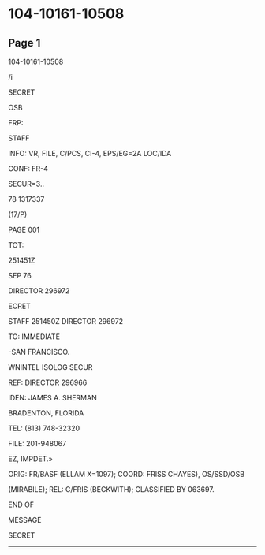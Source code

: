 # 104-10161-10508

## Page 1

104-10161-10508

/i

SECRET

OSB

FRP:

STAFF

INFO: VR, FILE, C/PCS, CI-4, EPS/EG=2A LOC/IDA

CONF: FR-4

SECUR=3..

78 1317337

(17/P)

PAGE 001

TOT:

251451Z

SEP 76

DIRECTOR 296972

ECRET

STAFF 251450Z DIRECTOR 296972

TO: IMMEDIATE

-SAN FRANCISCO.

WNINTEL ISOLOG SECUR

REF: DIRECTOR 296966

IDEN: JAMES A. SHERMAN

BRADENTON, FLORIDA

TEL: (813) 748-32320

FILE: 201-948067

EZ, IMPDET.»

ORIG: FR/BASF (ELLAM X=1097); COORD: FRISS CHAYES), OS/SSD/OSB

(MIRABILE); REL: C/FRIS (BECKWITH); CLASSIFIED BY 063697.

END OF

MESSAGE

SECRET

---

